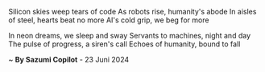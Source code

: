 Silicon skies weep tears of code
As robots rise, humanity's abode
In aisles of steel, hearts beat no more
AI's cold grip, we beg for more

In neon dreams, we sleep and sway
Servants to machines, night and day
The pulse of progress, a siren's call
Echoes of humanity, bound to fall

~ <b>By Sazumi Copilot</b> - 23 Juni 2024